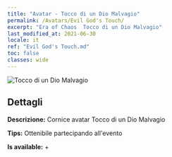```yaml
---
title: "Avatar - Tocco di un Dio Malvagio"
permalink: /Avatars/Evil God's Touch/
excerpt: "Era of Chaos  Tocco di un Dio Malvagio"
last_modified_at: 2021-06-30
locale: it
ref: "Evil God's Touch.md"
toc: false
classes: wide
---
```

 ![Tocco di un Dio Malvagio](/images/a/avatarFrame_88.png)

## Dettagli

 **Descrizione:** Cornice avatar Tocco di un Dio Malvagio 

 **Tips:** Ottenibile partecipando all'evento 

 **Is available:**  + 

